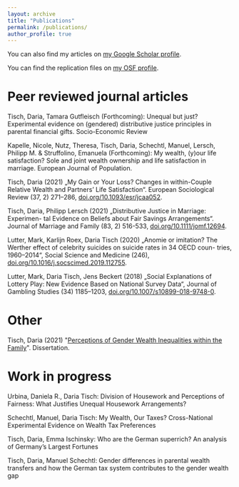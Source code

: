 ```yaml
---
layout: archive
title: "Publications"
permalink: /publications/
author_profile: true
---
```


You can also find my articles on [my Google Scholar profile](https://scholar.google.de/citations?hl=en&inst=14111803007275821770&pli=1&user=KYa4NbYAAAAJ).

You can find the replication files on [my OSF profile](https://osf.io/8sgp9).  


Peer reviewed journal articles
======

Tisch, Daria, Tamara Gutfleisch (Forthcoming): Unequal but just? Experimental evidence on (gendered) distributive justice principles in parental financial gifts. Socio-Economic Review

Kapelle, Nicole, Nutz, Theresa, Tisch, Daria, Schechtl, Manuel, Lersch, Philipp M. & Struffolino, Emanuela (Forthcoming): My wealth, (y)our life satisfaction? Sole and joint wealth ownership and life satisfaction in marriage. European Journal of Population.


Tisch, Daria (2021) „My Gain or Your Loss? Changes in within-Couple Relative
Wealth and Partners’ Life Satisfaction“. European Sociological Review (37,
2) 271–286, [doi.org/10.1093/esr/jcaa052](https://academic.oup.com/esr/article/37/2/271/5999093?guestAccessKey=3017d802-ea6d-4289-8799-570de6bba308&login=false).


Tisch, Daria, Philipp Lersch (2021) „Distributive Justice in Marriage: Experimen-
tal Evidence on Beliefs about Fair Savings Arrangements“. Journal of Marriage and Family (83, 2) 516-533,  [doi.org/10.1111/jomf.12694](href="https://doi.org/10.1111/jomf.12694).


Lutter, Mark, Karlijn Roex, Daria Tisch (2020) „Anomie or imitation? The
Werther effect of celebrity suicides on suicide rates in 34 OECD coun-
tries, 1960–2014“, Social Science and Medicine (246), [doi.org/10.1016/j.socscimed.2019.112755](https://doi.org/10.1016/j.socscimed.2019.112755).


Lutter, Mark, Daria Tisch, Jens Beckert (2018) „Social Explanations of Lottery
Play: New Evidence Based on National Survey Data“, Journal of Gambling
Studies (34) 1185–1203, [doi.org/10.1007/s10899-018-9748-0](https://doi.org/10.1007/s10899-018-9748-0).


Other
======

Tisch, Daria (2021) "[Perceptions of Gender Wealth Inequalities within the Family](https://kups.ub.uni-koeln.de/52697/)". Dissertation. 


Work in progress
======

Urbina, Daniela R., Daria Tisch: Division of Housework and Perceptions of Fairness: What Justifies Unequal Housework Arrangements?


Schechtl, Manuel, Daria Tisch: My Wealth, Our Taxes? Cross-National Experimental Evidence on Wealth Tax Preferences


Tisch, Daria, Emma Ischinsky: Who are the German superrich? An analysis of Germany’s Largest Fortunes


Tisch, Daria, Manuel Schechtl: Gender differences in parental wealth transfers and how the German tax system contributes to the gender wealth gap 








